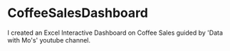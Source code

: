 # CoffeeSalesDashboard
I created an Excel Interactive Dashboard on Coffee Sales guided by 'Data with Mo's' youtube channel.
